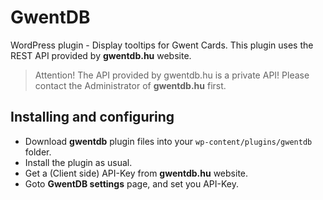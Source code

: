 GwentDB
=======

WordPress plugin - Display tooltips for Gwent Cards. This plugin uses the REST API provided by **gwentdb.hu** website.

> Attention! The API provided by gwentdb.hu is a private API! Please contact the Administrator of **gwentdb.hu** first.

## Installing and configuring

- Download **gwentdb** plugin files into your `wp-content/plugins/gwentdb` folder.
- Install the plugin as usual.
- Get a (Client side) API-Key from **gwentdb.hu** website.
- Goto **GwentDB settings** page, and set you API-Key.
